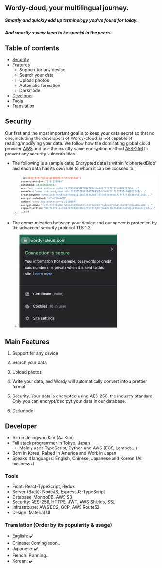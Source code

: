 ## Wordy-cloud, your multilingual journey.

##### Smartly and quickly add up terminology you've found for today.
##### And smartly review them to be special in the peers.

## Table of contents
* [Security](#Security)
* [Features](#Main-Features)
    * Support for any device
    * Search your data
    * Upload photos
    * Automatic formation
    * Darkmode
* [Developer](#Developer)
* [Tools](#Tools)
* [Translation](#translation-order-by-its-popularity--usage)

## Security
Our first and the most important goal is to keep your data secret so that no one, including the developers of Wordy-cloud, is not capable of reading/modifying your data. We follow how the dominating global cloud provider [AWS](https://aws.amazon.com/free) and use the exactly same encryption method [AES-256](https://docs.aws.amazon.com/AmazonS3/latest/userguide/UsingServerSideEncryption.html) to prevent any security vulnerabilities.

* The following is a sample data; Encrypted data is within 'ciphertextBlob' and each data has its own rule to whom it can be accssed to.
    * ![](https://github.com/PeacefulHaru/wordy/blob/master/img/security/aes256.jpeg)

* The communication between your device and our server is protected by the advanced security protocol TLS 1.2.
    * ![](https://github.com/PeacefulHaru/wordy/blob/master/img/security/https.jpeg)


## Main Features
1. Support for any device

2. Search your data

3. Upload photos

4. Write your data, and Wordy will automatically convert into a prettier format

5. Security. Your data is encrypted using AES-256, the industry standard.
Only you can encrypt/decrpyt your data in our database.

6. Darkmode

## Developer
- Aaron Jeongwoo Kim (AJ Kim)
- Full stack programmer in Tokyo, Japan
    * Mainly uses TypeScript, Python and AWS (ECS, Lambda...)
- Born in Korea, Raised in America and Work in Japan
- Speaks 4 languages: English, Chinese, Japanese and Korean (All business+)


### Tools
- Front: React-TypeScript, Redux
- Server (Back): NodeJS, ExpressJS-TypeScript
- Database: MongoDB, AWS S3
- Security: AES-256, HTTPS, JWT, AWS Shields, SSL
- Infrastrcutre: AWS EC2, GCP, AWS Route53
- Design: Material UI

### Translation (Order by its popularity & usage)
- English: ✔️
- Chinese: Coming soon..
- Japanese: ✔️
- French: Planning..
- Korean: ✔️
